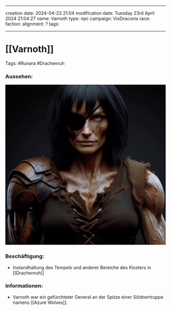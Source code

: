 
---
creation date: 2024-04-23 21:04 
modification date: Tuesday 23rd April 2024 21:04:27 
name: Varnoth
type: npc 
campaign: VisDraconis
race: 
faction:
alignment: ?
tags:

--- 

# [[Varnoth]]

Tags: #Runara #Drachenruh 

### Aussehen:
![Varnoth](../assets/images/NPCs/Varnoth.png "strong middle-aged female, woman, black hair is cropped close to her scalp, light brown skin, many scars, one of which runs across her left eye, which is milky and blind. Muscular, strong. An elegant prosthetic made from wood and metal replaces her right leg below the knee. medieval clothing, full body shot, realistic, concept art, dark fantasy")

### Beschäftigung:
- Instandhaltung des Tempels und anderer Bereiche des Klosters in [[Drachenruh]]

### Informationen:
- Varnoth war ein gefürchteter General an der Spitze einer Söldnertruppe namens [[Azure Wolves]].

